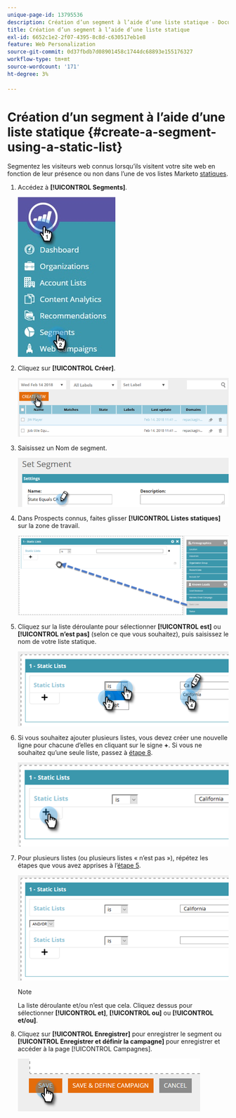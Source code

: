 ```yaml
---
unique-page-id: 13795536
description: Création d’un segment à l’aide d’une liste statique - Documents Marketo - Documentation du produit
title: Création d’un segment à l’aide d’une liste statique
exl-id: 6652c1e2-2f07-4395-8c8d-c630517eb1e8
feature: Web Personalization
source-git-commit: 0d37fbdb7d08901458c1744dc68893e155176327
workflow-type: tm+mt
source-wordcount: '171'
ht-degree: 3%

---
```


# Création d’un segment à l’aide d’une liste statique {#create-a-segment-using-a-static-list}

Segmentez les visiteurs web connus lorsqu’ils visitent votre site web en fonction de leur présence ou non dans l’une de vos listes Marketo [statiques](/help/marketo/product-docs/core-marketo-concepts/smart-lists-and-static-lists/static-lists/understanding-static-lists.md).

1. Accédez à **[!UICONTROL Segments]**.

   ![](assets/1.jpg)

1. Cliquez sur **[!UICONTROL Créer]**.

   ![](assets/two.png)

1. Saisissez un Nom de segment.

   ![](assets/three.png)

1. Dans Prospects connus, faites glisser **[!UICONTROL Listes statiques]** sur la zone de travail.

   ![](assets/four-2.png)

1. Cliquez sur la liste déroulante pour sélectionner **[!UICONTROL est]** ou **[!UICONTROL n’est pas]** (selon ce que vous souhaitez), puis saisissez le nom de votre liste statique.

   ![](assets/five-2.png)

1. Si vous souhaitez ajouter plusieurs listes, vous devez créer une nouvelle ligne pour chacune d’elles en cliquant sur le signe **+**. Si vous ne souhaitez qu’une seule liste, passez à [étape 8](#eight).

   ![](assets/six-1.png)

1. Pour plusieurs listes (ou plusieurs listes « n’est pas »), répétez les étapes que vous avez apprises à l’[étape 5](#five).

   ![](assets/seven-2.png)

   >[!NOTE]
   >
   >La liste déroulante et/ou n’est que cela. Cliquez dessus pour sélectionner **[!UICONTROL et]**, **[!UICONTROL ou]** ou **[!UICONTROL et/ou]**.

1. Cliquez sur **[!UICONTROL Enregistrer]** pour enregistrer le segment ou **[!UICONTROL Enregistrer et définir la campagne]** pour enregistrer et accéder à la page [!UICONTROL Campagnes].

   ![](assets/eight-1.png)
